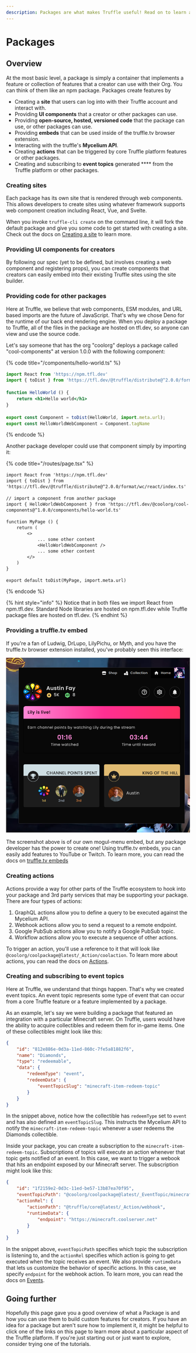 ```yaml
---
description: Packages are what makes Truffle useful! Read on to learn about how they work.
---
```


# Packages

## Overview

At the most basic level, a package is simply a container that implements a feature or collection of features that a creator can use with their Org. You can think of them like an npm package. Packages create features by

* Creating a **site** that users can log into with their Truffle account and interact with.
* Providing **UI components** that a creator or other packages can use.
* Providing **open-source, hosted, versioned code** that the package can use, or other packages can use.
* Providing **embeds** that can be used inside of the truffle.tv browser extension.
* Interacting with the truffle's **Mycelium API**.
* Creating **actions** that can be triggered by core Truffle platform features or other packages.
* Creating and subscribing to **event topics** generated **** from the Truffle platform or other packages.&#x20;

### Creating sites

Each package has its own site that is rendered through web components. This allows developers to create sites using whatever framework supports web component creation including React, Vue, and Svelte.

When you invoke `truffle-cli create` on the command line, it will fork the default package and give you some code to get started with creating a site. Check out the docs on [Creating a site](../front-end-dev/how-packages-are-used.md) to learn more.

### Providing UI components for creators

By following our spec (yet to be defined, but involves creating a web component and registering props), you can create components that creators can easily embed into their existing Truffle sites using the site builder.

### Providing code for other packages

Here at Truffle, we believe that web components, ESM modules, and URL based imports are the future of JavaScript. That's why we chose Deno for the runtime of our back end rendering engine. When you deploy a package to Truffle, all of the files in the package are hosted on tfl.dev, so anyone can view and use the source code.

Let's say someone that has the org "coolorg" deploys a package called "cool-components" at version 1.0.0 with the following component:

{% code title="/components/hello-world.ts" %}
```jsx
import React from 'https://npm.tfl.dev'
import { toDist } from 'https://tfl.dev/@truffle/distribute@^2.0.0/format/wc/react/index.ts'

function HelloWorld () {
    return <h1>Hello world</h1>
}

export const Component = toDist(HelloWorld, import.meta.url);
export const HelloWorldWebComponent = Component.tagName
```
{% endcode %}

Another package developer could use that component simply by importing it:

{% code title="/routes/page.tsx" %}
```tsx
import React from 'https://npm.tfl.dev'
import { toDist } from 'https://tfl.dev/@truffle/distribute@^2.0.0/format/wc/react/index.ts'

// import a component from another package
import { HelloWorldWebComponent } from 'https://tfl.dev/@coolorg/cool-components@^1.0.0/components/hello-world.ts'

function MyPage () {
    return (
        <>
            ... some other content
            <HelloWorldWebComponent />
            ... some other content
        </>
    )
}

export default toDist(MyPage, import.meta.url)
```
{% endcode %}

{% hint style="info" %}
Notice that in both files we import React from npm.tfl.dev. Standard Node libraries are hosted on npm.tfl.dev while Truffle package files are hosted on tfl.dev.
{% endhint %}

### Providing a truffle.tv embed

If you're a fan of Ludwig, DrLupo, LilyPichu, or Myth, and you have the truffle.tv browser extension installed, you've probably seen this interface:

![A screenshot of the mogul-menu truffle.tv embed](<../.gitbook/assets/image (1) (1).png>)

The screenshot above is of our own mogul-menu embed, but any package developer has the power to create one! Using truffle.tv embeds, you can easily add features to YouTube or Twitch. To learn more, you can read the docs on [truffle.tv embeds](broken-reference)

### Creating actions

Actions provide a way for other parts of the Truffle ecosystem to hook into your package and 3rd party services that may be supporting your package. There are four types of actions:

1. GraphQL actions allow you to define a query to be executed against the Mycelium API.
2. Webhook actions allow you to send a request to a remote endpoint.
3. Google PubSub actions allow you to notify a Google PubSub topic.
4. Workflow actions allow you to execute a sequence of other actions.

To trigger an action, you'll use a reference to it that will look like `@coolorg/coolpackage@latest/_Action/coolaction`. To learn more about actions, you can read the docs on [Actions](../mycelium-api/features/actions.md).

### Creating and subscribing to event topics

Here at Truffle, we understand that things happen. That's why we created event topics. An event topic represents some type of event that can occur from a core Truffle feature or a feature implemented by a package.

As an example, let's say we were building a package that featured an integration with a particular Minecraft server. On Truffle, users would have the ability to acquire collectibles and redeem them for in-game items. One of these collectibles might look like this:

```json
{
    "id": "812e886e-0d3a-11ed-860c-7fe5a81882f6",
    "name": "Diamonds",
    "type": "redeemable",
    "data": {
        "redeemType": "event",
        "redeemData": {
            "eventTopicSlug": "minecraft-item-redeem-topic"
        }
    }
}
```

In the snippet above, notice how the collectible has `redeemType` set to `event` and has also defined an `eventTopicSlug`. This instructs the Mycelium API to notify the `minecraft-item-redeem-topic` whenever a user redeems the Diamonds collectible.

Inside your package, you can create a subscription to the `minecraft-item-redeem-topic`. Subscriptions of topics will execute an action whenever that topic gets notified of an event. In this case, we want to trigger a webook that hits an endpoint exposed by our Minecraft server. The subscription might look like this:

```json
{
    "id": "1f2159e2-0d3c-11ed-be57-13b87ea70f95",
    "eventTopicPath": "@coolorg/coolpackage@latest/_EventTopic/minecraft-item-redeem-topic",
    "actionRel": {
        "actionPath": "@truffle/core@latest/_Action/webhook",
        "runtimeData": {
            "endpoint": "https://minecraft.coolserver.net"
        }
    }
}
```

In the snippet above, `eventTopicPath` specifies which topic the subscription is listening to, and the `actionRel` specifies which action is going to get executed when the topic receives an event. We also provide `runtimeData` that lets us customize the behavior of specific actions. In this case, we specify `endpoint` for the webhook action. To learn more, you can read the docs on [Events](../mycelium-api/features/events.md).

## Going further

Hopefully this page gave you a good overview of what a Package is and how you can use them to build custom features for creators. If you have an idea for a package but aren't sure how to implement it, it might be helpful to click one of the links on this page to learn more about a particular aspect of the Truffle platform. If you're just starting out or just want to explore, consider trying one of the tutorials.&#x20;
